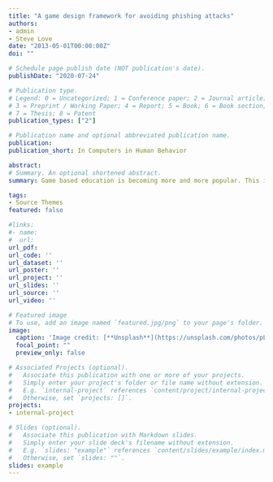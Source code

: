 ```yaml
---
title: "A game design framework for avoiding phishing attacks"
authors:
- admin
- Steve Love
date: "2013-05-01T00:00:00Z"
doi: ""

# Schedule page publish date (NOT publication's date).
publishDate: "2020-07-24"

# Publication type.
# Legend: 0 = Uncategorized; 1 = Conference paper; 2 = Journal article;
# 3 = Preprint / Working Paper; 4 = Report; 5 = Book; 6 = Book section;
# 7 = Thesis; 8 = Patent
publication_types: ["2"]

# Publication name and optional abbreviated publication name.
publication: 
publication_short: In Computers in Human Behavior

abstract: 
# Summary. An optional shortened abstract.
summary: Game based education is becoming more and more popular. This is because game based education provides an opportunity for learning in a natural environment. Phishing is an online identity theft, which attempts to steal sensitive information such as username, password, and online banking details from its victims. To prevent this, phishing awareness needs to be considered. This research aims to develop a game design framework, which enhances user avoidance behaviour through motivation to protect users from phishing attacks. In order to do this, a theoretical model derived from Technology Thread Avoidance Theory (TTAT) was developed and used in the game design framework (Liang & Xue, 2010). A survey study was undertaken with 150 regular computer users to elicit feedback through a questionnaire. The study findings revealed that perceived threat, safeguard effectiveness, safeguard cost, self-efficacy, perceived severity, and perceived susceptibility elements should be addressed in the game design framework for computer users to avoid phishing attacks. Furthermore, we argue that this game design framework can be used not only for preventing phishing attacks but also for preventing other malicious IT attacks such as viruses, malware, botnets and spyware.

tags:
- Source Themes
featured: false

#links:
#- name: 
#  url: 
url_pdf: 
url_code: ''
url_dataset: ''
url_poster: ''
url_project: ''
url_slides: ''
url_source: ''
url_video: ''

# Featured image
# To use, add an image named `featured.jpg/png` to your page's folder. 
image:
  caption: 'Image credit: [**Unsplash**](https://unsplash.com/photos/pLCdAaMFLTE)'
  focal_point: ""
  preview_only: false

# Associated Projects (optional).
#   Associate this publication with one or more of your projects.
#   Simply enter your project's folder or file name without extension.
#   E.g. `internal-project` references `content/project/internal-project/index.md`.
#   Otherwise, set `projects: []`.
projects:
- internal-project

# Slides (optional).
#   Associate this publication with Markdown slides.
#   Simply enter your slide deck's filename without extension.
#   E.g. `slides: "example"` references `content/slides/example/index.md`.
#   Otherwise, set `slides: ""`.
slides: example
---
```



